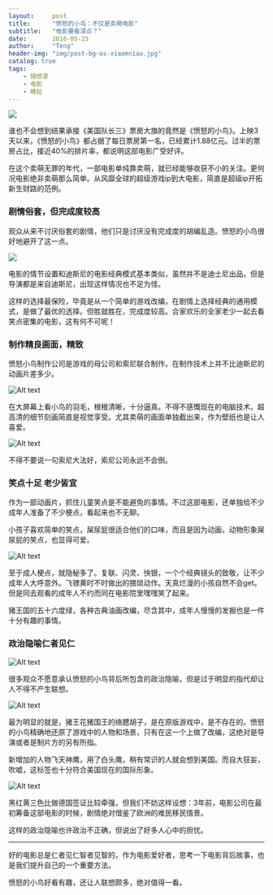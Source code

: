 ```yaml
---
layout:     post
title:      "愤怒的小鸟：不仅是卖萌电影"
subtitle:   "电影要看深点？"
date:       2016-05-23
author:     "Teng"
header-img: "img/post-bg-os-xiaomniao.jpg"
catalog: true
tags:
    - 随想录
    - 电影
    - 瞎扯
---
```


![](http://7xtgob.com2.z0.glb.clouddn.com/103721.92506072_620X620.jpg)

谁也不会想到结果承接《美国队长三》票房大旗的竟然是《愤怒的小鸟》。上映3天以来，《愤怒的小鸟》都占据了每日票房第一名，已经累计1.88亿元。过半的票房占比，接近40%的排片率，都说明这部电影广受好评。

在这个卖萌无罪的年代，一部电影单纯靠卖萌，就已经能够收获不小的关注。更何况电影绝非卖萌那么简单。从风靡全球的超级游戏ip到大电影，简直是超级ip开拓新生财路的范例。

### 剧情俗套，但完成度较高

观众从来不讨厌俗套的剧情，他们只是讨厌没有完成度的胡编乱造。愤怒的小鸟很好地避开了这一点。

![](http://7xtgob.com2.z0.glb.clouddn.com/699132e6jw1f44gg89g04j20go09040u.jpg)

电影的情节设置和迪斯尼的电影经典模式基本类似，虽然并不是迪士尼出品，但是导演都是来自迪斯尼，出现这样情况也不足为怪。

这样的选择最保险，毕竟是从一个简单的游戏改编，在剧情上选择经典的通用模式，是做了最优的选择。但胜就胜在，完成度较高。合家欢乐的全家老少一起去看笑点密集的电影，这有何不可呢！

### 制作精良画面，精致
愤怒小鸟制作公司是游戏的母公司和索尼联合制作，在制作技术上并不比迪斯尼的动画片差多少。

![Alt text](http://7xtgob.com2.z0.glb.clouddn.com/4aff7849jw1f44kxzme6zg20c80a6u0y.gif)

在大屏幕上看小鸟的羽毛，根根清晰，十分逼真。不得不感慨现在的电脑技术。超高清的细节刻画简直是视觉享受。尤其卖萌的画面单独截出来，作为壁纸也是让人喜爱。

![Alt text](http://7xtgob.com2.z0.glb.clouddn.com/93ba09afgw1f41xigmu20j21700o5ado.jpg)

不得不要说一句索尼大法好，索尼公司永远不会倒。

### 笑点十足  老少皆宜

作为一部动画片，抓住儿童笑点是不能避免的事情。不过这部电影，还单独给不少成年人准备了不少梗点，看起来也不无聊。

小孩子喜欢简单的笑点，屎尿屁很适合他们的口味，而且是因为动画，动物形象屎尿屁的笑点，也显得可爱。

![Alt text](http://7xtgob.com2.z0.glb.clouddn.com/4aff7849jw1f44kxy3btcg20c806ix6x.gif)

至于成人梗点，就隐秘多了。复联、闪灵、快银，一个个经典镜头的致敬，让不少成年人大呼意外。飞镖黄时不时做出的猥琐动作。天真烂漫的小孩自然不会get。但是同去观看的成年人不约而同在电影院里嘿嘿笑了起来。

猪王国的五十六度绿，各种古典油画改编，尽含其中，成年人慢慢的发掘也是一件十分有趣的事情。

### 政治隐喻仁者见仁

![Alt text](http://7xtgob.com2.z0.glb.clouddn.com/a68d6077jw1f449npowfmj20mn0sctck.jpg)

很多观众不愿意承认愤怒的小鸟背后所包含的政治隐喻，但是过于明显的指代却让人不得不产生联想。

![Alt text](http://7xtgob.com2.z0.glb.clouddn.com/699132e6jw1f44gfzpq7rj20go08c0ud.jpg)

最为明显的就是，猪王花猪国王的络腮胡子，是在原版游戏中，是不存在的。愤怒的小鸟精确地还原了游戏中的人物和场景，只有在这一个上做了改编，这绝对是导演或者是制片方的另有所指。

新增加的人物飞天神鹰，用了白头鹰，稍有常识的人就会想到美国。而自大狂妄，吹嘘，这标签也十分符合美国现在的国际形象。

![Alt text](http://7xtgob.com2.z0.glb.clouddn.com/a68d6077jw1f449nr9sb1j20mn0q0wi5.jpg)

黑红黄三色比做德国签证比较牵强，但我们不妨这样设想：3年前，电影公司在最初筹备这部电影的时候，剧情绝对借鉴了欧洲的难民移民情景。

这样的政治隐喻也许政治不正确，但说出了好多人心中的担忧。

------

好的电影总是仁者见仁智者见智的，作为电影爱好者，思考一下电影背后故事，也是我们提升自己的一个重要方法。

愤怒的小鸟好看有趣，还让人联想颇多，绝对值得一看。
